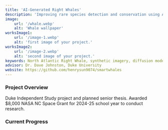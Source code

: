 ```yaml
---
title: 'AI-Generated Right Whales'
description: 'Improving rare species detection and conservation using AI-generated training data augmentation'
image:
    url: '/whale.webp'
    alt: 'Whale wallpaper'
worksImage1:
    url: '/image-1.webp'
    alt: 'first image of your project.'
worksImage2:
    url: '/image-2.webp'
    alt: 'second image of your project.'
keywords: North Atlantic Right Whale, synthetic imagery, diffusion models, LoRA, deep learning
advisor: Dr. Dave Johnston, Duke University
website: https://github.com/henrysun9074/smartwhales
---
```


### Project Overview

<p class="project-description">Duke Independent Study project and planned senior thesis. Awarded $8,000 NASA NC Space Grant for 2024-25 school year to conduct research.</p>

### Current Progress
